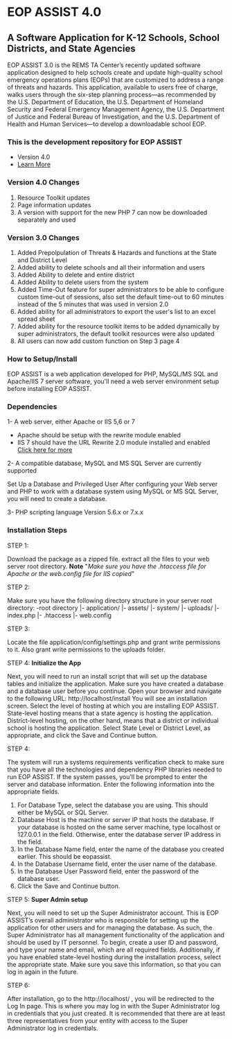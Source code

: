 # EOP ASSIST 4.0 #

## A Software Application for K-12 Schools, School Districts, and State Agencies ##

EOP ASSIST 3.0 is the REMS TA Center’s recently updated software application designed to help schools create and update high-quality school emergency operations plans (EOPs) that are customized to address a range of threats and hazards. This application, available to users free of charge, walks users through the six-step planning process—as recommended by the U.S. Department of Education, the U.S. Department of Homeland Security and Federal Emergency Management Agency, the U.S. Department of Justice and Federal Bureau of Investigation, and the U.S. Department of Health and Human Services—to develop a downloadable school EOP.

### This is the development repository for EOP ASSIST  ###

* Version 4.0
* [Learn More](http://rems.ed.gov/EOPAssist.aspx)

### Version 4.0 Changes ###

1. Resource Toolkit updates
2. Page information updates
3. A version with support for the new PHP 7 can now be downloaded separately and used

### Version 3.0 Changes ###
1. Added Prepolpulation of Threats & Hazards and functions at the State and District Level
2. Added ability to delete schools and all their information and users
3. Added Ability to delete and entire district
4. Added Ability to delete users from the system
5. Added Time-Out feature for super administrators to be able to configure custom time-out of sessions, also set the default time-out to 60 minutes instead of the 5 minutes that was used in version 2.0
6. Added ability for all administrators to export the user's list to an excel spread sheet
7. Added ability for the resource toolkit items to be added dynamically by super administrators, the default toolkit resources were also updated
8. All users can now add custom function on Step 3 page 4



### How to Setup/Install  ###

EOP ASSIST is a web application developed for PHP, MySQL/MS SQL and Apache/IIS 7 server software, you'll need a web server environment setup before installing EOP ASSIST.

### Dependencies ###
1- A web server, either Apache or IIS 5,6 or 7

   * Apache should be setup with the rewrite module enabled
   * IIS 7 should have the URL Rewrite 2.0 module installed and enabled [Click here for more](http://www.iis.net/downloads/microsoft/url-rewrite)

2- A compatible database, MySQL and MS SQL Server are currently supported

   Set Up a Database and Privileged User
   After configuring your Web server and PHP to work with a database system using MySQL or MS SQL Server, you will need to create a database.

3- PHP scripting language Version 5.6.x or 7.x.x

### Installation Steps ###

STEP 1: 

Download the package as a zipped file. extract all the files to your web server root directory. **Note** "*Make sure you have the .htaccess file for Apache or the web.config file for IIS copied*"

STEP 2:

Make sure you have the following directory structure in your server root directory:
-root directory
  |- application/
  |- assets/
  |- system/
  |- uploads/
  |- index.php
  |- .htaccess
  |- web.config

STEP 3:

Locate the file application/config/settings.php and grant write permissions to it. Also grant write permissions to the uploads folder.

STEP 4: **Initialize the App**

Next, you will need to run an install script that will set up the database tables and initialize the application. Make sure you have created a database and a database user before you continue.
Open your browser and navigate to the following URL: http://localhost/install
You will see an installation screen. 
Select the level of hosting at which you are installing EOP ASSIST. 
State-level hosting means that a state agency is hosting the application. 
District-level hosting, on the other hand, means that a district or individual school is hosting the application. 
Select State Level or District Level, as appropriate, and click the Save and Continue button.

STEP 4:

The system will run a systems requirements verification check to make sure that you have all the technologies and dependency PHP libraries needed to run EOP ASSIST. If the system passes, you’ll be prompted to enter the server and database information. Enter the following information into the appropriate fields.
1. For Database Type, select the database you are using. This should either be MySQL or SQL Server.
2. Database Host is the machine or server IP that hosts the database. If your database is hosted on the same server machine, type localhost or 127.0.0.1 in the field. Otherwise, enter the database server IP address in the field.
3. In the Database Name field, enter the name of the database you created earlier. This should be eopassist.
4. In the Database Username field, enter the user name of the database.
5. In the Database User Password field, enter the password of the database user.
6. Click the Save and Continue button.

STEP 5: **Super Admin setup**

Next, you will need to set up the Super Administrator account. This is EOP ASSIST’s overall administrator who is responsible for setting up the application for other users and for managing the database. As such, the Super Administrator has all management functionality of the application and should be used by IT personnel. To begin, create a user ID and password, and type your name and email, which are all required fields. Additionally, if you have enabled state-level hosting during the installation process, select the appropriate state. Make sure you save this information, so that you can log in again in the future.

STEP 6:

After installation, go to the http://localhost/ , you will be redirected to the Log In page. This is where you may log in with the Super Administrator log in credentials that you just created. It is recommended that there are at least three representatives from your entity with access to the Super Administrator log in credentials.